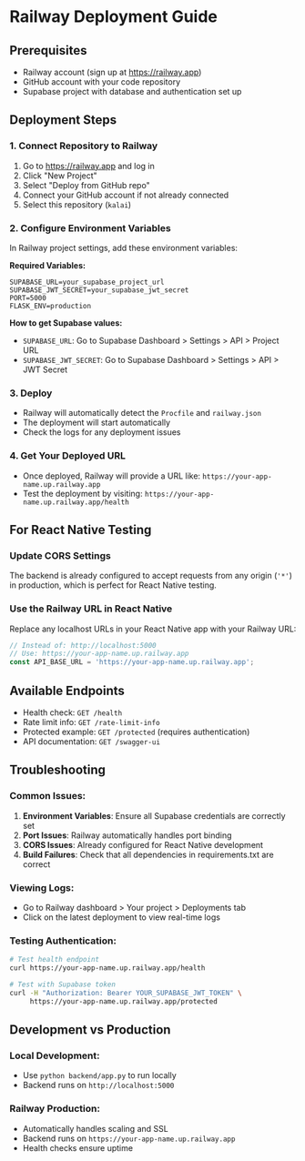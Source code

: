 # Railway Deployment Guide

## Prerequisites
- Railway account (sign up at https://railway.app)
- GitHub account with your code repository
- Supabase project with database and authentication set up

## Deployment Steps

### 1. Connect Repository to Railway
1. Go to https://railway.app and log in
2. Click "New Project"
3. Select "Deploy from GitHub repo"
4. Connect your GitHub account if not already connected
5. Select this repository (`kalai`)

### 2. Configure Environment Variables
In Railway project settings, add these environment variables:

**Required Variables:**
```
SUPABASE_URL=your_supabase_project_url
SUPABASE_JWT_SECRET=your_supabase_jwt_secret
PORT=5000
FLASK_ENV=production
```

**How to get Supabase values:**
- `SUPABASE_URL`: Go to Supabase Dashboard > Settings > API > Project URL
- `SUPABASE_JWT_SECRET`: Go to Supabase Dashboard > Settings > API > JWT Secret

### 3. Deploy
- Railway will automatically detect the `Procfile` and `railway.json`
- The deployment will start automatically
- Check the logs for any deployment issues

### 4. Get Your Deployed URL
- Once deployed, Railway will provide a URL like: `https://your-app-name.up.railway.app`
- Test the deployment by visiting: `https://your-app-name.up.railway.app/health`

## For React Native Testing

### Update CORS Settings
The backend is already configured to accept requests from any origin (`'*'`) in production, which is perfect for React Native testing.

### Use the Railway URL in React Native
Replace any localhost URLs in your React Native app with your Railway URL:
```javascript
// Instead of: http://localhost:5000
// Use: https://your-app-name.up.railway.app
const API_BASE_URL = 'https://your-app-name.up.railway.app';
```

## Available Endpoints
- Health check: `GET /health`
- Rate limit info: `GET /rate-limit-info`
- Protected example: `GET /protected` (requires authentication)
- API documentation: `GET /swagger-ui`

## Troubleshooting

### Common Issues:
1. **Environment Variables**: Ensure all Supabase credentials are correctly set
2. **Port Issues**: Railway automatically handles port binding
3. **CORS Issues**: Already configured for React Native development
4. **Build Failures**: Check that all dependencies in requirements.txt are correct

### Viewing Logs:
- Go to Railway dashboard > Your project > Deployments tab
- Click on the latest deployment to view real-time logs

### Testing Authentication:
```bash
# Test health endpoint
curl https://your-app-name.up.railway.app/health

# Test with Supabase token
curl -H "Authorization: Bearer YOUR_SUPABASE_JWT_TOKEN" \
     https://your-app-name.up.railway.app/protected
```

## Development vs Production

### Local Development:
- Use `python backend/app.py` to run locally
- Backend runs on `http://localhost:5000`

### Railway Production:
- Automatically handles scaling and SSL
- Backend runs on `https://your-app-name.up.railway.app`
- Health checks ensure uptime 